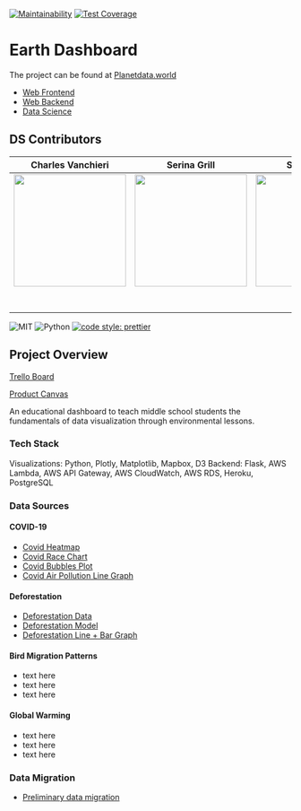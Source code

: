 [![Maintainability](https://api.codeclimate.com/v1/badges/89fe2c715447b3929eab/maintainability)](https://codeclimate.com/github/Lambda-School-Labs/earth-dashboard-ds/maintainability)
[![Test Coverage](https://api.codeclimate.com/v1/badges/89fe2c715447b3929eab/test_coverage)](https://codeclimate.com/github/Lambda-School-Labs/earth-dashboard-ds/test_coverage)

# Earth Dashboard

The project can be found at [Planetdata.world](planetdata.world)

- [Web Frontend](https://github.com/Lambda-School-Labs/earth-dashboard-fe)
- [Web Backend](https://github.com/Lambda-School-Labs/earth-dashboard-be)
- [Data Science](https://github.com/Lambda-School-Labs/earth-dashboard-ds)


## DS Contributors

|Charles Vanchieri|Serina Grill|Sean Hobin|      
| :-----------------------------------------------------------------------------------------------------------: | :-----------------------------------------------------------------------------------------------------------: | :-----------------------------------------------------------------------------------------------------------: |
|                      [<img src="https://github.com/CVanchieri/CVanchieri.github.io/blob/master/img/GeneralPortfolio/CVProfile2.jpg?raw=true" width = "200" />](https://github.com/CVanchieri)                       |                      [<img src="https://avatars1.githubusercontent.com/u/42048900?s=460&u=bc21df438fd5dad8ab1e15b57aaba82c6ff45856&v=4" width = "200" />](https://github.com/)                       |                      [<img src="https://abstractmonkey.github.io/img/avatar.jpg" width = "200" />](https://github.com/)                       |   
|                 [<img src="https://github.com/favicon.ico" width="15"> ](https://github.com/cvanchieri)                 |            [<img src="https://github.com/favicon.ico" width="15"> ](https://github.com/serinamarie)             |           [<img src="https://github.com/favicon.ico" width="15"> ](https://github.com/AbstractMonkey)            |    
| [ <img src="https://static.licdn.com/sc/h/al2o9zrvru7aqj8e1x2rzsrca" width="15"> ](https://www.linkedin.com/in/cvanchieri6/) | [ <img src="https://static.licdn.com/sc/h/al2o9zrvru7aqj8e1x2rzsrca" width="15"> ](https://www.linkedin.com/in/serinamarie) | [ <img src="https://static.licdn.com/sc/h/al2o9zrvru7aqj8e1x2rzsrca" width="15"> ](https://www.linkedin.com/) |

![MIT](https://img.shields.io/packagist/l/doctrine/orm.svg)
![Python](https://img.shields.io/static/v1?label=Py&message=Python3.7&color=Blue)
[![code style: prettier](https://img.shields.io/badge/code_style-prettier-ff69b4.svg?style=flat-square)](https://github.com/prettier/prettier)


## Project Overview

[Trello Board](https://trello.com/b/5gHETvxv/earth-dashboard)

[Product Canvas](https://www.notion.so/8bd1fb80a11447f9b3a2a4572bda7a33?v=bc7e5838ad224b978d81fc5946c29650)

An educational dashboard to teach middle school students the fundamentals of data visualization through environmental lessons.



### Tech Stack

Visualizations: Python, Plotly, Matplotlib, Mapbox, D3
Backend: Flask, AWS Lambda, AWS API Gateway, AWS CloudWatch, AWS RDS, Heroku, PostgreSQL



### Data Sources

#### COVID-19
- [Covid Heatmap](https://github.com/Lambda-School-Labs/earth-dashboard-ds/blob/master/Notebooks/COVID19API_DataVis2_CV.ipynb)
- [Covid Race Chart](https://github.com/Lambda-School-Labs/earth-dashboard-ds/blob/master/Notebooks/COVID19API_DataVis4_CV.ipynb)
- [Covid Bubbles Plot](https://github.com/Lambda-School-Labs/earth-dashboard-ds/blob/master/FLASK_RC1.2/application/templates/bubbles.html)
- [Covid Air Pollution Line Graph](https://github.com/Lambda-School-Labs/earth-dashboard-ds/blob/master/Notebooks/Air_Pollution_During_Quarantine.ipynb)

#### Deforestation
- [Deforestation Data](https://github.com/Lambda-School-Labs/earth-dashboard-ds/blob/master/Notebooks/DeforestationDataWrangle_RC2_CV.ipynb)
- [Deforestation Model](https://github.com/Lambda-School-Labs/earth-dashboard-ds/blob/master/Notebooks/DeforestationPredictionModel_RC2_CV.ipynb)
- [Deforestation Line + Bar Graph](https://github.com/Lambda-School-Labs/earth-dashboard-ds/blob/master/Notebooks/DeforestationDataVis_RC2_CV.ipynb)

#### Bird Migration Patterns
- text here
- text here
- text here

#### Global Warming
- text here
- text here
- text here


### Data Migration
- [Preliminary data migration](https://github.com/Lambda-School-Labs/earth-dashboard-ds/blob/master/Notebooks/Web_API_to_DB_Migration.ipynb)
